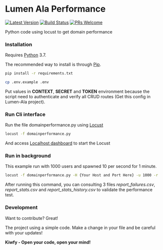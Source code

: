 # Lumen Ala Performance

[![Latest Version](https://img.shields.io/github/v/release/kiwfy/lumen-ala-performance.svg?style=flat-square)](https://github.com/kiwfy/lumen-ala-performance/releases)
[![Build Status](https://img.shields.io/github/workflow/status/kiwfy/lumen-ala-performance/CI?label=ci%20build&style=flat-square)](https://github.com/kiwfy/lumen-ala-performance/actions?query=workflow%3ACI)
[![PRs Welcome](https://img.shields.io/badge/PRs-welcome-brightgreen.svg?style=flat-square)](http://makeapullrequest.com)

Python code using locust to get domain performance

### Installation

Requires [Python](https://www.python.org/) 3.7.

The recommended way to install is through [Pip](https://pypi.org/project/pip/).

```sh
pip install -r requirements.txt
```

```sh
cp .env.example .env
```

Put values in **CONTEXT**, **SECRET** and **TOKEN** environment because the script need to authenticate and verify all CRUD routes (Get this config in Lumen-Ala project).

### Run Cli interface

Run the file domainperformance.py using [Locust](https://locust.io/)

```sh
locust -f domainperformance.py
```

And access [Localhost dashboard](http://localhost:8089/) to start the Locust

### Run in background

This example run with 1000 users and spawned 10 per second for 1 minute.

```sh
locust -f domainperformance.py -H {Your Host and Port Here} -u 1000 -r 10 -t 1m --headless --csv report
``` 

After running this command, you can consulting 3 files *report_failures.csv*, *report_stats.csv* and *report_stats_history.csv* to validate the performance test.

### Development

Want to contribute? Great!

The project using a simple code.
Make a change in your file and be careful with your updates!

**Kiwfy - Open your code, open your mind!**
